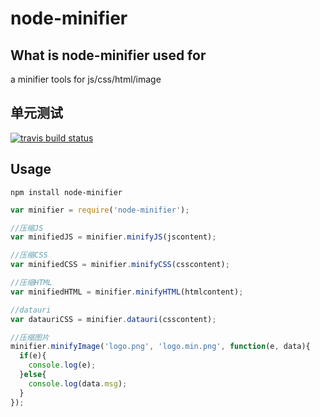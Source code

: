 node-minifier
=====

What is node-minifier used for
-------
a minifier tools for js/css/html/image

单元测试
------
[![travis build status](https://api.travis-ci.org/colorhook/node-minifier.png)](https://www.travis-ci.org/colorhook/node-minifier)

Usage
-------

```
npm install node-minifier
```


```javascript
var minifier = require('node-minifier');

//压缩JS
var minifiedJS = minifier.minifyJS(jscontent);

//压缩CSS
var minifiedCSS = minifier.minifyCSS(csscontent);

//压缩HTML
var minifiedHTML = minifier.minifyHTML(htmlcontent);

//datauri
var datauriCSS = minifier.datauri(csscontent);

//压缩图片
minifier.minifyImage('logo.png', 'logo.min.png', function(e, data){
  if(e){
    console.log(e);
  }else{
    console.log(data.msg);
  }
});
```